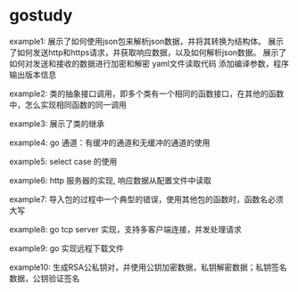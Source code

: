 # gostudy

example1:
展示了如何使用json包来解析json数据，并将其转换为结构体。
展示了如何发送http和https请求，并获取响应数据，以及如何解析json数据。
展示了如何对发送和接收的数据进行加密和解密
yaml文件读取代码
添加编译参数，程序输出版本信息

example2:
    类的抽象接口调用，即多个类有一个相同的函数接口，在其他的函数中，怎么实现相同函数的同一调用

example3:
    展示了类的继承

example4:
    go 通道：有缓冲的通道和无缓冲的通道的使用

example5:
    select case 的使用

example6:
    http 服务器的实现, 响应数据从配置文件中读取

example7:
    导入包的过程中一个典型的错误，使用其他包的函数时，函数名必须大写

example8:
    go tcp server 实现，支持多客户端连接，并发处理请求

example9:
    go 实现远程下载文件

example10:
    生成RSA公私钥对，并使用公钥加密数据，私钥解密数据；私钥签名数据，公钥验证签名
